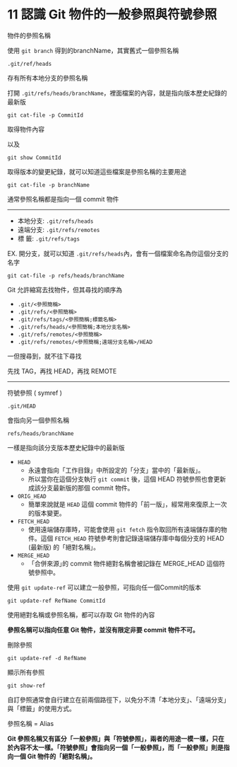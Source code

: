 # 11 認識 Git 物件的一般參照與符號參照

物件的參照名稱

使用 `git branch` 得到的branchName，其實舊式一個參照名稱

`.git/ref/heads`

存有所有本地分支的參照名稱

打開 `.git/refs/heads/branchName`，裡面檔案的內容，就是指向版本歷史紀錄的最新版

`git cat-file -p CommitId`

取得物件內容

以及

`git show CommitId`

取得版本的變更紀錄，就可以知道這些檔案是參照名稱的主要用途

`git cat-file -p branchName`

通常參照名稱都是指向一個 commit 物件

----

* 本地分支: `.git/refs/heads`
* 遠端分支: `.git/refs/remotes`
* 標    籤: `.git/refs/tags`

EX. 開分支，就可以知道 `.git/refs/heads`內，會有一個檔案命名為你這個分支的名字

`git cat-file -p refs/heads/branchName`

Git 允許縮寫去找物件，但其尋找的順序為

* `.git/<參照簡稱>`
* `.git/refs/<參照簡稱>`
* `.git/refs/tags/<參照簡稱;標籤名稱>`
* `.git/refs/heads/<參照簡稱;本地分支名稱>`
* `.git/refs/remotes/<參照簡稱>`
* `.git/refs/remotes/<參照簡稱;遠端分支名稱>/HEAD`

一但搜尋到，就不往下尋找

先找 TAG，再找 HEAD，再找 REMOTE

----

符號參照 ( symref )

`.git/HEAD`

會指向另一個參照名稱

`refs/heads/branchName`

一樣是指向該分支版本歷史紀錄中的最新版

* `HEAD`
     * 永遠會指向「工作目錄」中所設定的「分支」當中的「最新版」。
     * 所以當你在這個分支執行 `git commit` 後，這個 HEAD 符號參照也會更新成該分支最新版的那個 commit 物件。
* `ORIG_HEAD`
     * 簡單來說就是 `HEAD` 這個 commit 物件的「前一版」，經常用來復原上一次的版本變更。
* `FETCH_HEAD`
     * 使用遠端儲存庫時，可能會使用 `git fetch` 指令取回所有遠端儲存庫的物件。這個 `FETCH_HEAD` 符號參考則會記錄遠端儲存庫中每個分支的 HEAD (最新版) 的「絕對名稱」。
* `MERGE_HEAD`
    * 「合併來源｣的 commit 物件絕對名稱會被記錄在 MERGE_HEAD 這個符號參照中。


使用 `git update-ref` 可以建立一般參照，可指向任一個Commit的版本

`git update-ref RefName CommitId`

使用絕對名稱或參照名稱，都可以存取 Git 物件的內容

**參照名稱可以指向任意 Git 物件，並沒有限定非要 commit 物件不可。**

刪除參照

`git update-ref -d RefName`

顯示所有參照

`git show-ref`

自訂參照通常會自行建立在前兩個路徑下，以免分不清「本地分支」、「遠端分支」與「標籤」的使用方式。

參照名稱 = Alias

**Git 參照名稱又有區分「一般參照」與「符號參照」，兩者的用途一模一樣，只在於內容不太一樣。「符號參照」會指向另一個「一般參照」，而「一般參照」則是指向一個 Git 物件的「絕對名稱」。**